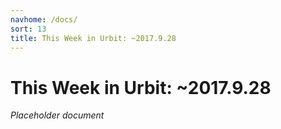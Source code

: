 ```yaml
---
navhome: /docs/
sort: 13
title: This Week in Urbit: ~2017.9.28
---
```


# This Week in Urbit: ~2017.9.28

_Placeholder document_

